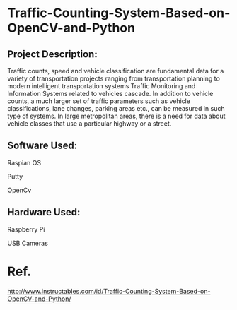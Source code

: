 # Traffic-Counting-System-Based-on-OpenCV-and-Python

## Project Description:
Traffic counts, speed and vehicle classification are fundamental data for a variety of transportation projects ranging from transportation planning to modern intelligent transportation systems Traffic Monitoring and Information Systems related to vehicles cascade. In addition to vehicle counts, a much larger set of traffic parameters such as vehicle classifications, lane changes, parking areas etc., can be measured in such type of systems. In large metropolitan areas, there is a need for data about vehicle classes that use a particular highway or a street.

## Software Used:

Raspian OS

Putty

OpenCv

## Hardware Used:

Raspberry Pi

USB Cameras 

# Ref.
http://www.instructables.com/id/Traffic-Counting-System-Based-on-OpenCV-and-Python/
